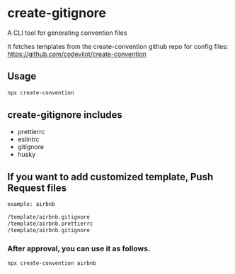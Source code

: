 # create-gitignore

A CLI tool for generating convention files

It fetches templates from the create-convention github repo for config files: https://github.com/codevilot/create-convention

## Usage

```sh
npx create-convention
```

## create-gitignore includes

- prettierrc
- eslintrc
- gitignore
- husky

## If you want to add customized template, Push Request files

```sh
example: airbnb

/template/airbnb.gitignore
/template/airbnb.prettierrc
/template/airbnb.gitignore
```

### After approval, you can use it as follows.

```sh
npx create-convention airbnb
```
